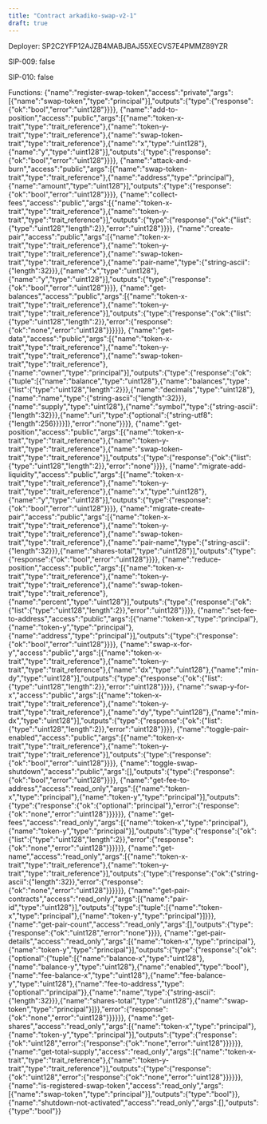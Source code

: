 ```yaml
---
title: "Contract arkadiko-swap-v2-1"
draft: true
---
```

Deployer: SP2C2YFP12AJZB4MABJBAJ55XECVS7E4PMMZ89YZR

SIP-009: false

SIP-010: false

Functions:
{"name":"register-swap-token","access":"private","args":[{"name":"swap-token","type":"principal"}],"outputs":{"type":{"response":{"ok":"bool","error":"uint128"}}}}, {"name":"add-to-position","access":"public","args":[{"name":"token-x-trait","type":"trait_reference"},{"name":"token-y-trait","type":"trait_reference"},{"name":"swap-token-trait","type":"trait_reference"},{"name":"x","type":"uint128"},{"name":"y","type":"uint128"}],"outputs":{"type":{"response":{"ok":"bool","error":"uint128"}}}}, {"name":"attack-and-burn","access":"public","args":[{"name":"swap-token-trait","type":"trait_reference"},{"name":"address","type":"principal"},{"name":"amount","type":"uint128"}],"outputs":{"type":{"response":{"ok":"bool","error":"uint128"}}}}, {"name":"collect-fees","access":"public","args":[{"name":"token-x-trait","type":"trait_reference"},{"name":"token-y-trait","type":"trait_reference"}],"outputs":{"type":{"response":{"ok":{"list":{"type":"uint128","length":2}},"error":"uint128"}}}}, {"name":"create-pair","access":"public","args":[{"name":"token-x-trait","type":"trait_reference"},{"name":"token-y-trait","type":"trait_reference"},{"name":"swap-token-trait","type":"trait_reference"},{"name":"pair-name","type":{"string-ascii":{"length":32}}},{"name":"x","type":"uint128"},{"name":"y","type":"uint128"}],"outputs":{"type":{"response":{"ok":"bool","error":"uint128"}}}}, {"name":"get-balances","access":"public","args":[{"name":"token-x-trait","type":"trait_reference"},{"name":"token-y-trait","type":"trait_reference"}],"outputs":{"type":{"response":{"ok":{"list":{"type":"uint128","length":2}},"error":{"response":{"ok":"none","error":"uint128"}}}}}}, {"name":"get-data","access":"public","args":[{"name":"token-x-trait","type":"trait_reference"},{"name":"token-y-trait","type":"trait_reference"},{"name":"swap-token-trait","type":"trait_reference"},{"name":"owner","type":"principal"}],"outputs":{"type":{"response":{"ok":{"tuple":[{"name":"balance","type":"uint128"},{"name":"balances","type":{"list":{"type":"uint128","length":2}}},{"name":"decimals","type":"uint128"},{"name":"name","type":{"string-ascii":{"length":32}}},{"name":"supply","type":"uint128"},{"name":"symbol","type":{"string-ascii":{"length":32}}},{"name":"uri","type":{"optional":{"string-utf8":{"length":256}}}}]},"error":"none"}}}}, {"name":"get-position","access":"public","args":[{"name":"token-x-trait","type":"trait_reference"},{"name":"token-y-trait","type":"trait_reference"},{"name":"swap-token-trait","type":"trait_reference"}],"outputs":{"type":{"response":{"ok":{"list":{"type":"uint128","length":2}},"error":"none"}}}}, {"name":"migrate-add-liquidity","access":"public","args":[{"name":"token-x-trait","type":"trait_reference"},{"name":"token-y-trait","type":"trait_reference"},{"name":"x","type":"uint128"},{"name":"y","type":"uint128"}],"outputs":{"type":{"response":{"ok":"bool","error":"uint128"}}}}, {"name":"migrate-create-pair","access":"public","args":[{"name":"token-x-trait","type":"trait_reference"},{"name":"token-y-trait","type":"trait_reference"},{"name":"swap-token-trait","type":"trait_reference"},{"name":"pair-name","type":{"string-ascii":{"length":32}}},{"name":"shares-total","type":"uint128"}],"outputs":{"type":{"response":{"ok":"bool","error":"uint128"}}}}, {"name":"reduce-position","access":"public","args":[{"name":"token-x-trait","type":"trait_reference"},{"name":"token-y-trait","type":"trait_reference"},{"name":"swap-token-trait","type":"trait_reference"},{"name":"percent","type":"uint128"}],"outputs":{"type":{"response":{"ok":{"list":{"type":"uint128","length":2}},"error":"uint128"}}}}, {"name":"set-fee-to-address","access":"public","args":[{"name":"token-x","type":"principal"},{"name":"token-y","type":"principal"},{"name":"address","type":"principal"}],"outputs":{"type":{"response":{"ok":"bool","error":"uint128"}}}}, {"name":"swap-x-for-y","access":"public","args":[{"name":"token-x-trait","type":"trait_reference"},{"name":"token-y-trait","type":"trait_reference"},{"name":"dx","type":"uint128"},{"name":"min-dy","type":"uint128"}],"outputs":{"type":{"response":{"ok":{"list":{"type":"uint128","length":2}},"error":"uint128"}}}}, {"name":"swap-y-for-x","access":"public","args":[{"name":"token-x-trait","type":"trait_reference"},{"name":"token-y-trait","type":"trait_reference"},{"name":"dy","type":"uint128"},{"name":"min-dx","type":"uint128"}],"outputs":{"type":{"response":{"ok":{"list":{"type":"uint128","length":2}},"error":"uint128"}}}}, {"name":"toggle-pair-enabled","access":"public","args":[{"name":"token-x-trait","type":"trait_reference"},{"name":"token-y-trait","type":"trait_reference"}],"outputs":{"type":{"response":{"ok":"bool","error":"uint128"}}}}, {"name":"toggle-swap-shutdown","access":"public","args":[],"outputs":{"type":{"response":{"ok":"bool","error":"uint128"}}}}, {"name":"get-fee-to-address","access":"read_only","args":[{"name":"token-x","type":"principal"},{"name":"token-y","type":"principal"}],"outputs":{"type":{"response":{"ok":{"optional":"principal"},"error":{"response":{"ok":"none","error":"uint128"}}}}}}, {"name":"get-fees","access":"read_only","args":[{"name":"token-x","type":"principal"},{"name":"token-y","type":"principal"}],"outputs":{"type":{"response":{"ok":{"list":{"type":"uint128","length":2}},"error":{"response":{"ok":"none","error":"uint128"}}}}}}, {"name":"get-name","access":"read_only","args":[{"name":"token-x-trait","type":"trait_reference"},{"name":"token-y-trait","type":"trait_reference"}],"outputs":{"type":{"response":{"ok":{"string-ascii":{"length":32}},"error":{"response":{"ok":"none","error":"uint128"}}}}}}, {"name":"get-pair-contracts","access":"read_only","args":[{"name":"pair-id","type":"uint128"}],"outputs":{"type":{"tuple":[{"name":"token-x","type":"principal"},{"name":"token-y","type":"principal"}]}}}, {"name":"get-pair-count","access":"read_only","args":[],"outputs":{"type":{"response":{"ok":"uint128","error":"none"}}}}, {"name":"get-pair-details","access":"read_only","args":[{"name":"token-x","type":"principal"},{"name":"token-y","type":"principal"}],"outputs":{"type":{"response":{"ok":{"optional":{"tuple":[{"name":"balance-x","type":"uint128"},{"name":"balance-y","type":"uint128"},{"name":"enabled","type":"bool"},{"name":"fee-balance-x","type":"uint128"},{"name":"fee-balance-y","type":"uint128"},{"name":"fee-to-address","type":{"optional":"principal"}},{"name":"name","type":{"string-ascii":{"length":32}}},{"name":"shares-total","type":"uint128"},{"name":"swap-token","type":"principal"}]}},"error":{"response":{"ok":"none","error":"uint128"}}}}}}, {"name":"get-shares","access":"read_only","args":[{"name":"token-x","type":"principal"},{"name":"token-y","type":"principal"}],"outputs":{"type":{"response":{"ok":"uint128","error":{"response":{"ok":"none","error":"uint128"}}}}}}, {"name":"get-total-supply","access":"read_only","args":[{"name":"token-x-trait","type":"trait_reference"},{"name":"token-y-trait","type":"trait_reference"}],"outputs":{"type":{"response":{"ok":"uint128","error":{"response":{"ok":"none","error":"uint128"}}}}}}, {"name":"is-registered-swap-token","access":"read_only","args":[{"name":"swap-token","type":"principal"}],"outputs":{"type":"bool"}}, {"name":"shutdown-not-activated","access":"read_only","args":[],"outputs":{"type":"bool"}}

